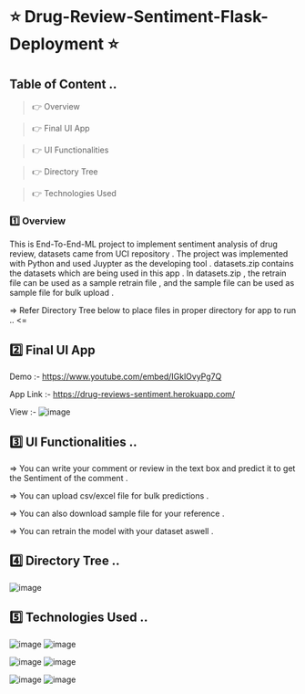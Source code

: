 # :star: Drug-Review-Sentiment-Flask-Deployment :star: #

## Table of Content .. ##
> :point_right: Overview

> :point_right: Final UI App

> :point_right: UI Functionalities

> :point_right: Directory Tree

> :point_right: Technologies Used

### :one: Overview 
This is End-To-End-ML project to implement sentiment analysis of drug review, datasets came from UCI repository .
The project was implemented with Python and used Juypter as the developing tool . datasets.zip contains the datasets which are being used in this app .
In datasets.zip , the retrain file can be used as a sample retrain file , and the sample file can be used as sample file for bulk upload .

=> Refer Directory Tree below to place files in proper directory for app to run .. <=

## :two: Final UI App 
Demo :- https://www.youtube.com/embed/IGklOvyPg7Q

App Link :- https://drug-reviews-sentiment.herokuapp.com/

View :-
![image](https://user-images.githubusercontent.com/52499914/91665029-74373280-eb10-11ea-9320-923bf0f7904a.png)

## :three: UI Functionalities ..
=> You can write your comment or review in the text box and predict it to get the Sentiment of the comment .

=> You can upload csv/excel file for bulk predictions .

=> You can also download sample file for your reference .

=> You can retrain the model with your dataset aswell .

## :four: Directory Tree ..

![image](https://user-images.githubusercontent.com/52499914/91889047-ce6bfb00-ecaa-11ea-861a-e68542f3ade6.png)

## :five: Technologies Used ..

![image](https://user-images.githubusercontent.com/52499914/91667103-b9af2c00-eb1f-11ea-94aa-0bc19ffe0c8d.png)
![image](https://user-images.githubusercontent.com/52499914/91667123-d2b7dd00-eb1f-11ea-9eb7-0443570b03bb.png)

![image](https://user-images.githubusercontent.com/52499914/91666855-fbd76e00-eb1d-11ea-965e-d3b15eefb017.png)
![image](https://user-images.githubusercontent.com/52499914/91666935-a0f24680-eb1e-11ea-87e9-cc08f2037a3d.png)

![image](https://user-images.githubusercontent.com/52499914/91666961-d8f98980-eb1e-11ea-86e7-c4c898d3f91d.png)
![image](https://user-images.githubusercontent.com/52499914/91666977-f7f81b80-eb1e-11ea-916f-5368f04586ca.png)
